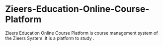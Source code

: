 # Zieers-Education-Online-Course-Platform
Zieers Education Online Course Platform is course management system of the Zieers System .It is a platform to study .
